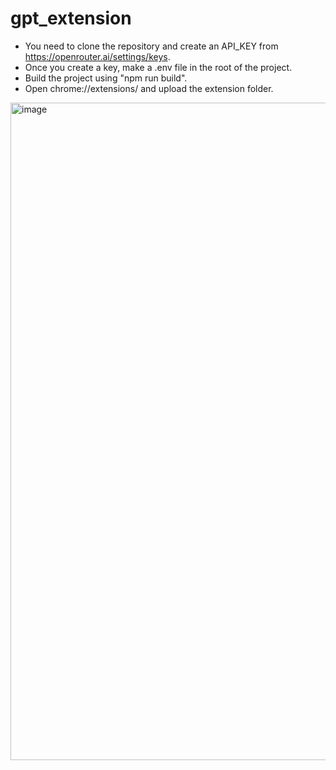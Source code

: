 # gpt_extension

- You need to clone the repository and create an API_KEY from https://openrouter.ai/settings/keys.
- Once you create a key, make a .env file in the root of the project.
- Build the project using "npm run build".
- Open chrome://extensions/ and upload the extension folder. 

<img width="1919" height="1052" alt="image" src="https://github.com/user-attachments/assets/351397e6-8e68-4102-af1a-1d1ade47f08f" />
